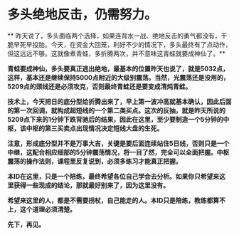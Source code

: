 多头绝地反击，仍需努力。
====

			

** 昨天说了，多头面临两个选择，如果连背水一战、绝地反击的勇气都没有，干脆早死早投胎。今天，在资金大回笼，利好不少的情况下，多头最终有了点动作，但这远远不够。这就像煮青蛙，多折腾两次，并不意味这青蛙就要成神仙了。**

**青蛙要成神仙，多头要真正逃出绝地，最基本的位置昨天也说了，就是5032点，这样，基本还是继续保持5000点附近的大级别震荡。当然，光震荡还是没用的，5209点的颈线还是必须攻克，否则最终青蛙还是要变成清炖青蛙。**

**技术上，今天把日的底分型给折腾出来了，早上第一波冲高就基本确认，因此后面的第一次回调，就构成超短线的一个第二类买点。这次的反抽，就是昨天所说的5209点下来的1分钟下跌背驰后的结果，因此在这里，至少要制造一个5分钟的中枢，该中枢的第三买卖点出现情况决定短线大盘的生死。**

**注意，形成底分型并不是万事大吉，关键是要后面连续站住5日线，否则只是一个中继，这配合相应细部的5分钟震荡情况，将一目了然，完全可以全面把握。中枢震荡的操作法则，课程里反复说到，必须多练习才能真正把握。**

**本ID在这里，只是一个陪练，最终希望各位自己学会去分析。如果你只希望来这里获得一些现成的结论，那就最好别来了，因为这里没有。**

**希望来这里的人，都是不需要拐杖，自己能走的人。本ID只是陪练，教练都算不上，这个道理必须清楚。**

**先下，再见。**
